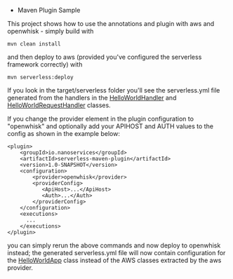 * Maven Plugin Sample

This project shows how to use the annotations and plugin with aws and openwhisk - simply build with 

```
mvn clean install
```

and then deploy to aws (provided you've configured the serverless framework correctly) with

```
mvn serverless:deploy
```

If you look in the target/serverless folder you'll see the serverless.yml file generated from the handlers
in the [HelloWorldHandler](src/main/java/io/nanoservices/samples/aws/HelloWorldHandler.java) and
[HelloWorldRequestHandler](src/main/java/io/nanoservices/samples/aws/HelloWorldRequestHandler.java) classes.

If you change the provider element in the plugin configuration to "openwhisk" and optionally add your APIHOST 
and AUTH values to the config as shown in the example below:

```
<plugin>
    <groupId>io.nanoservices</groupId>
    <artifactId>serverless-maven-plugin</artifactId>
    <version>1.0-SNAPSHOT</version>
    <configuration>
        <provider>openwhisk</provider>
        <providerConfig>
           <ApiHost>...</ApiHost>
           <Auth>...</Auth>
        </providerConfig>
    </configuration>
    <executions>
      ...
    </executions>
</plugin>
```
 
you can simply rerun the above commands and now deploy to openwhisk instead; the generated serverless.yml file
will now contain configuration for the [HelloWorldApp](src/main/java/io/nanoservices/samples/openwhisk/HelloWorldApp.java) 
class instead of the AWS classes extracted by the aws provider.


